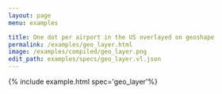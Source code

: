 ```yaml
---
layout: page
menu: examples

title: One dot per airport in the US overlayed on geoshape
permalink: /examples/geo_layer.html
image: /examples/compiled/geo_layer.png
edit_path: examples/specs/geo_layer.vl.json
---
```




{% include example.html spec='geo_layer'%}
